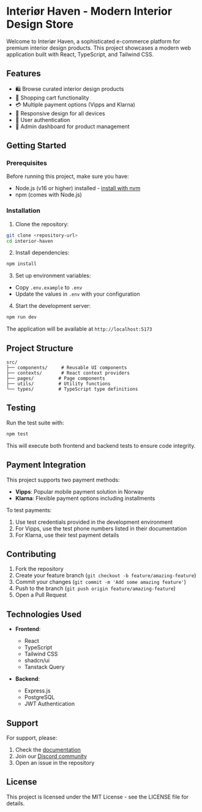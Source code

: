 # Interiør Haven - Modern Interior Design Store

Welcome to Interiør Haven, a sophisticated e-commerce platform for premium interior design products. This project showcases a modern web application built with React, TypeScript, and Tailwind CSS.

## Features

- 🛍️ Browse curated interior design products
- 🛒 Shopping cart functionality
- 💳 Multiple payment options (Vipps and Klarna)
- 📱 Responsive design for all devices
- 🔐 User authentication
- 👤 Admin dashboard for product management

## Getting Started

### Prerequisites

Before running this project, make sure you have:
- Node.js (v16 or higher) installed - [install with nvm](https://github.com/nvm-sh/nvm#installing-and-updating)
- npm (comes with Node.js)

### Installation

1. Clone the repository:
```bash
git clone <repository-url>
cd interior-haven
```

2. Install dependencies:
```bash
npm install
```

3. Set up environment variables:
- Copy `.env.example` to `.env`
- Update the values in `.env` with your configuration

4. Start the development server:
```bash
npm run dev
```

The application will be available at `http://localhost:5173`

## Project Structure

```
src/
├── components/     # Reusable UI components
├── contexts/       # React context providers
├── pages/         # Page components
├── utils/         # Utility functions
└── types/         # TypeScript type definitions
```

## Testing

Run the test suite with:
```bash
npm test
```

This will execute both frontend and backend tests to ensure code integrity.

## Payment Integration

This project supports two payment methods:
- **Vipps**: Popular mobile payment solution in Norway
- **Klarna**: Flexible payment options including installments

To test payments:
1. Use test credentials provided in the development environment
2. For Vipps, use the test phone numbers listed in their documentation
3. For Klarna, use their test payment details

## Contributing

1. Fork the repository
2. Create your feature branch (`git checkout -b feature/amazing-feature`)
3. Commit your changes (`git commit -m 'Add some amazing feature'`)
4. Push to the branch (`git push origin feature/amazing-feature`)
5. Open a Pull Request

## Technologies Used

- **Frontend**:
  - React
  - TypeScript
  - Tailwind CSS
  - shadcn/ui
  - Tanstack Query

- **Backend**:
  - Express.js
  - PostgreSQL
  - JWT Authentication

## Support

For support, please:
1. Check the [documentation](https://docs.lovable.dev)
2. Join our [Discord community](https://discord.gg/lovable)
3. Open an issue in the repository

## License

This project is licensed under the MIT License - see the LICENSE file for details.